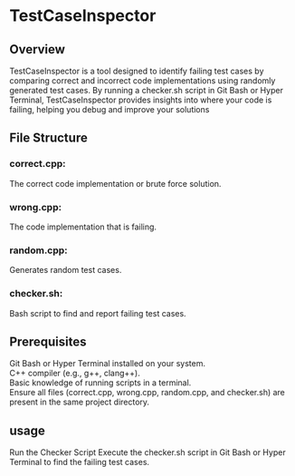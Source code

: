 # TestCaseInspector

## Overview
TestCaseInspector is a tool designed to identify failing test cases by comparing correct and incorrect code implementations using randomly generated test cases. By running a checker.sh script in Git Bash or Hyper Terminal, TestCaseInspector provides insights into where your code is failing, helping you debug and improve your solutions

## File Structure
### correct.cpp: 
The correct code implementation or brute force solution.
### wrong.cpp:
The code implementation that is failing.
### random.cpp: 
Generates random test cases.
### checker.sh: 
Bash script to find and report failing test cases.

## Prerequisites
Git Bash or Hyper Terminal installed on your system.\
C++ compiler (e.g., g++, clang++).\
Basic knowledge of running scripts in a terminal.\
Ensure all files (correct.cpp, wrong.cpp, random.cpp, and checker.sh) are present in the same project directory.

## usage
Run the Checker Script
Execute the checker.sh script in Git Bash or Hyper Terminal to find the failing test cases.






